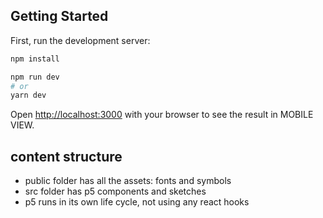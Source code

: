 ## Getting Started

First, run the development server:

```bash
npm install
```

```bash
npm run dev
# or
yarn dev
```

Open [http://localhost:3000](http://localhost:3000) with your browser to see the result in MOBILE VIEW.

## content structure

- public folder has all the assets: fonts and symbols
- src folder has p5 components and sketches
- p5 runs in its own life cycle, not using any react hooks
